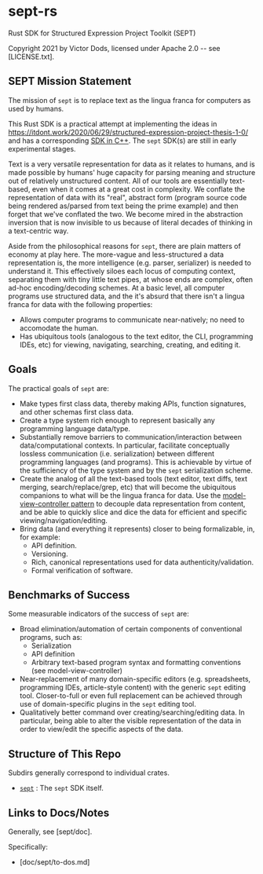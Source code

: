 # sept-rs

Rust SDK for Structured Expression Project Toolkit (SEPT)

Copyright 2021 by Victor Dods, licensed under Apache 2.0 -- see [LICENSE.txt].

## SEPT Mission Statement

The mission of `sept` is to replace text as the lingua franca for computers as used by humans.

This Rust SDK is a practical attempt at implementing the ideas in https://itdont.work/2020/06/29/structured-expression-project-thesis-1-0/ and has a corresponding [SDK in C++](https://github.com/vdods/sept).  The `sept` SDK(s) are still in early experimental stages.

Text is a very versatile representation for data as it relates to humans, and is made possible by humans' huge capacity for parsing meaning and structure out of relatively unstructured content. All of our tools are essentially text-based, even when it comes at a great cost in complexity. We conflate the representation of data with its "real", abstract form (program source code being rendered as/parsed from text being the prime example) and then forget that we've conflated the two.  We become mired in the abstraction inversion that is now invisible to us because of literal decades of thinking in a text-centric way.

Aside from the philosophical reasons for `sept`, there are plain matters of economy at play here. The more-vague and less-structured a data representation is, the more intelligence (e.g. parser, serializer) is needed to understand it.  This effectively siloes each locus of computing context, separating them with tiny little text pipes, at whose ends are complex, often ad-hoc encoding/decoding schemes.  At a basic level, all computer programs use structured data, and the it's absurd that there isn't a lingua franca for data with the following properties:
-   Allows computer programs to communicate near-natively; no need to accomodate the human.
-   Has ubiquitous tools (analogous to the text editor, the CLI, programming IDEs, etc) for viewing, navigating, searching, creating, and editing it.

## Goals

The practical goals of `sept` are:
-   Make types first class data, thereby making APIs, function signatures, and other schemas first class data.
-   Create a type system rich enough to represent basically any programming language data/type.
-   Substantially remove barriers to communication/interaction between data/computational contexts. In particular, facilitate conceptually lossless communication (i.e. serialization) between different programming languages (and programs).  This is achievable by virtue of the sufficiency of the type system and by the `sept` serialization scheme.
-   Create the analog of all the text-based tools (text editor, text diffs, text merging, search/replace/grep, etc) that will become the ubiquitous companions to what will be the lingua franca for data.  Use the [model-view-controller pattern](https://en.wikipedia.org/wiki/Model%E2%80%93view%E2%80%93controller) to decouple data representation from content, and be able to quickly slice and dice the data for efficient and specific viewing/navigation/editing.
-   Bring data (and everything it represents) closer to being formalizable, in, for example:
    -   API definition.
    -   Versioning.
    -   Rich, canonical representations used for data authenticity/validation.
    -   Formal verification of software.

## Benchmarks of Success

Some measurable indicators of the success of `sept` are:
-   Broad elimination/automation of certain components of conventional programs, such as:
    -   Serialization
    -   API definition
    -   Arbitrary text-based program syntax and formatting conventions (see model-view-controller)
-   Near-replacement of many domain-specific editors (e.g. spreadsheets, programming IDEs, article-style content) with the generic `sept` editing tool.  Closer-to-full or even full replacement can be achieved through use of domain-specific plugins in the `sept` editing tool.
-   Qualitatively better command over creating/searching/editing data.  In particular, being able to alter the visible representation of the data in order to view/edit the specific aspects of the data.

## Structure of This Repo

Subdirs generally correspond to individual crates.
-   [`sept`](sept) : The `sept` SDK itself.

## Links to Docs/Notes

Generally, see [sept/doc].

Specifically:
-   [doc/sept/to-dos.md]
